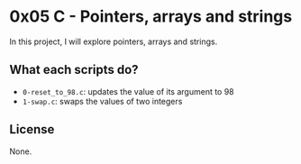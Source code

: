# 0x05 C - Pointers, arrays and strings

In this project, I will explore pointers, arrays and strings.

## What each scripts do?

* `0-reset_to_98.c`: updates the value of its argument to 98
* `1-swap.c`: swaps the values of two integers

## License

None.
